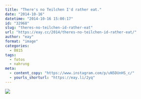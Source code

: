 ```yaml
---
title: "There's no Teilchen I'd rather eat."
date: "2014-10-16"
datetime: "2014-10-16 15:00:17"
id: "32968"
slug: "theres-no-teilchen-id-rather-eat"
url: "https://eay.cc/2014/theres-no-teilchen-id-rather-eat/"
author: "eay"
format: "image"
categories:
  - 0815
tags:
  - fotos
  - nahrung
meta:
  - content_copy: "https://www.instagram.com/p/uN5DUnHS_c/"
  - yourls_shorturl: "https://eay.li/2yq"
---
```


![](https://eay.cc/uploads/2014/puddingteilchen.jpg)
